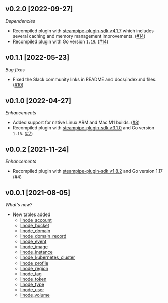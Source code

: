 ## v0.2.0 [2022-09-27]

_Dependencies_

- Recompiled plugin with [steampipe-plugin-sdk v4.1.7](https://github.com/turbot/steampipe-plugin-sdk/blob/main/CHANGELOG.md#v417-2022-09-08) which includes several caching and memory management improvements. ([#14](https://github.com/turbot/steampipe-plugin-linode/pull/14))
- Recompiled plugin with Go version `1.19`. ([#14](https://github.com/turbot/steampipe-plugin-linode/pull/14))

## v0.1.1 [2022-05-23]

_Bug fixes_

- Fixed the Slack community links in README and docs/index.md files. ([#10](https://github.com/turbot/steampipe-plugin-linode/pull/10))

## v0.1.0 [2022-04-27]

_Enhancements_

- Added support for native Linux ARM and Mac M1 builds. ([#8](https://github.com/turbot/steampipe-plugin-linode/pull/8))
- Recompiled plugin with [steampipe-plugin-sdk v3.1.0](https://github.com/turbot/steampipe-plugin-sdk/blob/main/CHANGELOG.md#v310--2022-03-30) and Go version `1.18`. ([#7](https://github.com/turbot/steampipe-plugin-linode/pull/7))

## v0.0.2 [2021-11-24]

_Enhancements_

- Recompiled plugin with [steampipe-plugin-sdk v1.8.2](https://github.com/turbot/steampipe-plugin-sdk/blob/main/CHANGELOG.md#v182--2021-11-22) and Go version 1.17 ([#4](https://github.com/turbot/steampipe-plugin-linode/pull/4))
  
## v0.0.1 [2021-08-05]

_What's new?_

- New tables added
  - [linode_account](https://hub.steampipe.io/plugins/turbot/linode/tables/linode_account)
  - [linode_bucket](https://hub.steampipe.io/plugins/turbot/linode/tables/linode_bucket)
  - [linode_domain](https://hub.steampipe.io/plugins/turbot/linode/tables/linode_domain)
  - [linode_domain_record](https://hub.steampipe.io/plugins/turbot/linode/tables/linode_domain_record)
  - [linode_event](https://hub.steampipe.io/plugins/turbot/linode/tables/linode_event)
  - [linode_image](https://hub.steampipe.io/plugins/turbot/linode/tables/linode_image)
  - [linode_instance](https://hub.steampipe.io/plugins/turbot/linode/tables/linode_instance)
  - [linode_kubernetes_cluster](https://hub.steampipe.io/plugins/turbot/linode/tables/linode_kubernetes_cluster)
  - [linode_profile](https://hub.steampipe.io/plugins/turbot/linode/tables/linode_profile)
  - [linode_region](https://hub.steampipe.io/plugins/turbot/linode/tables/linode_region)
  - [linode_tag](https://hub.steampipe.io/plugins/turbot/linode/tables/linode_tag)
  - [linode_token](https://hub.steampipe.io/plugins/turbot/linode/tables/linode_token)
  - [linode_type](https://hub.steampipe.io/plugins/turbot/linode/tables/linode_type)
  - [linode_user](https://hub.steampipe.io/plugins/turbot/linode/tables/linode_user)
  - [linode_volume](https://hub.steampipe.io/plugins/turbot/linode/tables/linode_volume)
